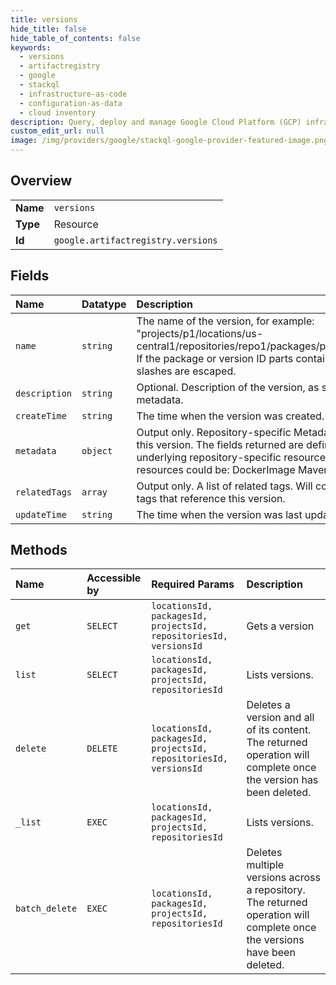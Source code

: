 ```yaml
---
title: versions
hide_title: false
hide_table_of_contents: false
keywords:
  - versions
  - artifactregistry
  - google    
  - stackql
  - infrastructure-as-code
  - configuration-as-data
  - cloud inventory
description: Query, deploy and manage Google Cloud Platform (GCP) infrastructure and resources using SQL
custom_edit_url: null
image: /img/providers/google/stackql-google-provider-featured-image.png
---
```

  
    

## Overview
<table><tbody>
<tr><td><b>Name</b></td><td><code>versions</code></td></tr>
<tr><td><b>Type</b></td><td>Resource</td></tr>
<tr><td><b>Id</b></td><td><code>google.artifactregistry.versions</code></td></tr>
</tbody></table>

## Fields
| Name | Datatype | Description |
|:-----|:---------|:------------|
| `name` | `string` | The name of the version, for example: "projects/p1/locations/us-central1/repositories/repo1/packages/pkg1/versions/art1". If the package or version ID parts contain slashes, the slashes are escaped. |
| `description` | `string` | Optional. Description of the version, as specified in its metadata. |
| `createTime` | `string` | The time when the version was created. |
| `metadata` | `object` | Output only. Repository-specific Metadata stored against this version. The fields returned are defined by the underlying repository-specific resource. Currently, the resources could be: DockerImage MavenArtifact |
| `relatedTags` | `array` | Output only. A list of related tags. Will contain up to 100 tags that reference this version. |
| `updateTime` | `string` | The time when the version was last updated. |
## Methods
| Name | Accessible by | Required Params | Description |
|:-----|:--------------|:----------------|:------------|
| `get` | `SELECT` | `locationsId, packagesId, projectsId, repositoriesId, versionsId` | Gets a version |
| `list` | `SELECT` | `locationsId, packagesId, projectsId, repositoriesId` | Lists versions. |
| `delete` | `DELETE` | `locationsId, packagesId, projectsId, repositoriesId, versionsId` | Deletes a version and all of its content. The returned operation will complete once the version has been deleted. |
| `_list` | `EXEC` | `locationsId, packagesId, projectsId, repositoriesId` | Lists versions. |
| `batch_delete` | `EXEC` | `locationsId, packagesId, projectsId, repositoriesId` | Deletes multiple versions across a repository. The returned operation will complete once the versions have been deleted. |
